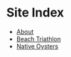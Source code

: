 # Site Index

* [About](about.md)
* [Beach Triathlon](beach-triathlon.md)
* [Native Oysters](oysters.md)







